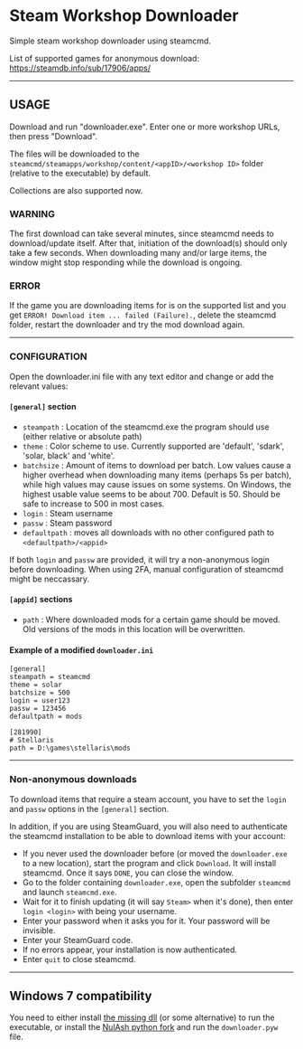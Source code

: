 # Steam Workshop Downloader

Simple steam workshop downloader using steamcmd.

List of supported games for anonymous download: https://steamdb.info/sub/17906/apps/

___

## USAGE

Download and run "downloader.exe". Enter one or more workshop URLs, then press "Download".

The files will be downloaded to the `steamcmd/steamapps/workshop/content/<appID>/<workshop ID>` folder (relative to the executable) by default.

Collections are also supported now.

### WARNING

The first download can take several minutes, since steamcmd needs to download/update itself. After that, initiation of the download(s) should only take a few seconds.
When downloading many and/or large items, the window might stop responding while the download is ongoing.

### ERROR

If the game you are downloading items for is on the supported list and you get `ERROR! Download item ... failed (Failure).`, delete the steamcmd folder, restart the downloader and try the mod download again.

___

### CONFIGURATION

Open the downloader.ini file with any text editor and change or add the relevant values:

#### `[general]` section

- `steampath` : Location of the steamcmd.exe the program should use (either relative or absolute path)
- `theme` : Color scheme to use. Currently supported are 'default', 'sdark', 'solar, black' and 'white'.
- `batchsize` : Amount of items to download per batch. Low values cause a higher overhead when downloading many items (perhaps 5s per batch), while high values may cause issues on some systems. On Windows, the highest usable value seems to be about 700. Default is 50. Should be safe to increase to 500 in most cases.
- `login` : Steam username
- `passw` : Steam password
- `defaultpath` : moves all downloads with no other configured path to `<defaultpath>/<appid>`

If both `login` and `passw` are provided, it will try a non-anonymous login before downloading. When using 2FA, manual configuration of steamcmd might be neccassary.


#### `[appid]` sections

- `path` : Where downloaded mods for a certain game should be moved. Old versions of the mods in this location will be overwritten.

#### Example of a modified `downloader.ini`

```
[general]
steampath = steamcmd
theme = solar
batchsize = 500
login = user123
passw = 123456
defaultpath = mods

[281990]
# Stellaris
path = D:\games\stellaris\mods
```

___

### Non-anonymous downloads

To download items that require a steam account, you have to set the `login` and `passw` options in the `[general]` section.

In addition, if you are using SteamGuard, you will also need to authenticate the steamcmd installation to be able to download items with your account:
- If you never used the downloader before (or moved the `downloader.exe` to a new location), start the program and click `Download`. It will install steamcmd. Once it says `DONE`, you can close the window.
- Go to the folder containing `downloader.exe`, open the subfolder `steamcmd` and launch `steamcmd.exe`.
- Wait for it to finish updating (it will say `Steam>` when it's done), then enter `login <login>` with <login> being your username.
- Enter your password when it asks you for it. Your password will be invisible.
- Enter your SteamGuard code.
- If no errors appear, your installation is now authenticated.
- Enter `quit` to close steamcmd.

___
## Windows 7 compatibility
You need to either install [the missing dll](https://github.com/nalexandru/api-ms-win-core-path-HACK) (or some alternative) to run the executable, or install the [NulAsh python fork](https://github.com/NulAsh/cpython/releases) and run the `downloader.pyw` file.
